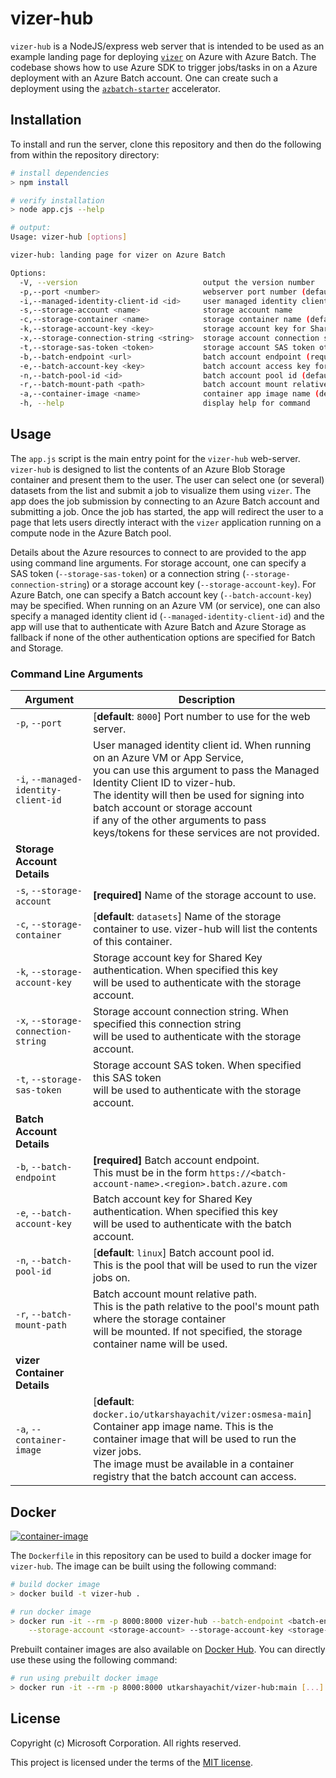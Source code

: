 # vizer-hub

`vizer-hub` is a NodeJS/express web server that is intended to be used as an
example landing page for deploying [`vizer`](https://github.com/utkarshayachit/vizer)
on Azure with Azure Batch. The codebase shows how to use Azure SDK to trigger jobs/tasks
in on a Azure deployment with an Azure Batch account. One can create such a deployment
using the [`azbatch-starter`](https://github.com/utkarshayachit/azbatch-starter) accelerator.

## Installation

To install and run the server, clone this repository and then do the following
from within the repository directory:

```bash
# install dependencies
> npm install

# verify installation
> node app.cjs --help

# output:
Usage: vizer-hub [options]

vizer-hub: landing page for vizer on Azure Batch

Options:
  -V, --version                            output the version number
  -p,--port <number>                       webserver port number (default: 8000)
  -i,--managed-identity-client-id <id>     user managed identity client id
  -s,--storage-account <name>              storage account name
  -c,--storage-container <name>            storage container name (default: "datasets")
  -k,--storage-account-key <key>           storage account key for Shared Key authentication
  -x,--storage-connection-string <string>  storage account connection string
  -t,--storage-sas-token <token>           storage account SAS token ot use SAS authentication
  -b,--batch-endpoint <url>                batch account endpoint (required)
  -e,--batch-account-key <key>             batch account access key for Shared Key authentication
  -n,--batch-pool-id <id>                  batch account pool id (default: "linux")
  -r,--batch-mount-path <path>             batch account mount relative path, if not specified storage container name will be used
  -a,--container-image <name>              container app image name (default: "docker.io/utkarshayachit/vizer:osmesa-main")
  -h, --help                               display help for command
```

## Usage

The `app.js` script is the main entry point for the `vizer-hub` web-server. `vizer-hub` is designed to
list the contents of an Azure Blob Storage container and present them to the user. The user can select one (or several)
datasets from the list and submit a job to visualize them using `vizer`. The app does the job submission by connecting
to an Azure Batch account and submitting a job. Once the job has started, the app will redirect the user to a page
that lets users directly interact with the `vizer` application running on a compute node in the Azure Batch pool.

Details about the Azure resources to connect to are provided to the app using command line arguments. For storage account,
one can specify a SAS token (`--storage-sas-token`) or a connection string (`--storage-connection-string`) or a storage account
key (`--storage-account-key`). For Azure Batch, one can specify a Batch account key (`--batch-account-key`) may be specified.
When running on an Azure VM (or service), one can also specify a managed identity client id (`--managed-identity-client-id`)
and the app will use that to authenticate with Azure Batch and Azure Storage as fallback if none of the other authentication
options are specified for Batch and Storage.

### Command Line Arguments

| Argument | Description |
| -------- | ----------- |
| `-p`, `--port` | [**default**: `8000`] Port number to use for the web server. |
| `-i`, `--managed-identity-client-id` | User managed identity client id. When running on an Azure VM or App Service, <br/> you can use this argument to pass the Managed Identity Client ID to vizer-hub.<br/> The identity will then be used for signing into batch account or storage account <br/> if any of the other arguments to pass keys/tokens for these services are not provided.|
| **Storage Account Details** | |
| `-s`, `--storage-account` | **[required]** Name of the storage account to use.|
| `-c`, `--storage-container` | [**default**: `datasets`] Name of the storage container to use. vizer-hub will list the contents of this container. |
| `-k`, `--storage-account-key` | Storage account key for Shared Key authentication. When specified this key <br/> will be used to authenticate with the storage account.|
| `-x`, `--storage-connection-string` | Storage account connection string. When specified this connection string <br/> will be used to authenticate with the storage account.|
| `-t`, `--storage-sas-token` | Storage account SAS token. When specified this SAS token <br/> will be used to authenticate with the storage account.|
| **Batch Account Details** | |
| `-b`, `--batch-endpoint` | **[required]** Batch account endpoint. <br/> This must be in the form `https://<batch-account-name>.<region>.batch.azure.com`|
| `-e`, `--batch-account-key` | Batch account key for Shared Key authentication. When specified this key <br/> will be used to authenticate with the batch account.|
| `-n`, `--batch-pool-id` | [**default**: `linux`] Batch account pool id. <br/> This is the pool that will be used to run the vizer jobs on.|
| `-r`, `--batch-mount-path` | Batch account mount relative path. <br/> This is the path relative to the pool's mount path where the storage container <br/> will be mounted. If not specified, the storage container name will be used. |
| **vizer Container Details** | |
| `-a`, `--container-image` | [**default**: `docker.io/utkarshayachit/vizer:osmesa-main`]<br/> Container app image name. This is the container image that will be used to run the vizer jobs. <br/> The image must be available in a container registry that the batch account can access. |

## Docker

[![container-image](https://github.com/utkarshayachit/vizer-hub/actions/workflows/container-image.yml/badge.svg)](https://github.com/utkarshayachit/vizer-hub/actions/workflows/container-image.yml)

The `Dockerfile` in this repository can be used to build a docker image for `vizer-hub`. The image can be built using the
following command:

```bash
# build docker image
> docker build -t vizer-hub .

# run docker image
> docker run -it --rm -p 8000:8000 vizer-hub --batch-endpoint <batch-endpoint> --batch-account-key <batch-account-key> \
    --storage-account <storage-account> --storage-account-key <storage-account-key> --storage-container <storage-container>
```

Prebuilt container images are also available on [Docker Hub](https://hub.docker.com/r/utkarshayachit/vizer-hub).
You can directly use these using the following command:

```bash
# run using prebuilt docker image
> docker run -it --rm -p 8000:8000 utkarshayachit/vizer-hub:main [...]
```

## License

Copyright (c) Microsoft Corporation. All rights reserved.

This project is licensed under the terms of the [MIT license](./LICENSE).
